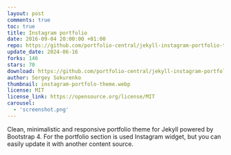 ```yaml
---
layout: post
comments: true
toc: true
title: Instagram portfolio
date: 2016-09-04 20:00:00 +01:00
repo: https://github.com/portfolio-central/jekyll-instagram-portfolio-theme
update_date: 2024-06-16
forks: 146
stars: 70
download: https://github.com/portfolio-central/jekyll-instagram-portfolio-theme/archive/gh-pages.zip
author: Sergey Sokurenko
thumbnail: instagram-portfolo-theme.webp
license: MIT
license_link: https://opensource.org/license/MIT
carousel:
  - 'screenshot.png'
---
```


Clean, minimalistic and responsive portfolio theme for Jekyll powered by Bootstrap 4. For the portfolio section is used Instagram widget, but you can easily update it with another content source.
